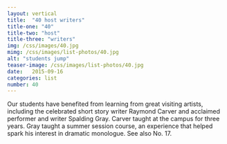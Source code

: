 ```yaml
---
layout: vertical
title:  "40 host writers"
title-one: "40"
title-two: "host"
title-three: "writers"
img: /css/images/40.jpg
mimg: /css/images/list-photos/40.jpg
alt: "students jump"
teaser-image: /css/images/list-photos/40.jpg
date:   2015-09-16
categories: list
number: 40
---
```

Our students have benefited from learning from great visiting artists, including the celebrated short story writer Raymond Carver and acclaimed performer and writer Spalding Gray. Carver taught at the campus for three years. Gray taught a summer session course, an experience that helped spark his interest in dramatic monologue. See also No. 17.
